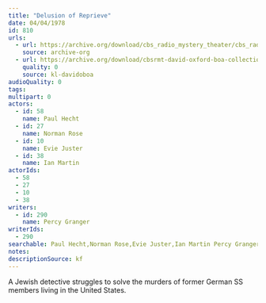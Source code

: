 ```yaml
---
title: "Delusion of Reprieve"
date: 04/04/1978
id: 810
urls: 
  - url: https://archive.org/download/cbs_radio_mystery_theater/cbs_radio_mystery_theater-0801-0850.zip/cbs_radio_mystery_theater-0801-0850%2Fcbsrmt_0810_delusion_of_reprieve.mp3
    source: archive-org
  - url: https://archive.org/download/cbsrmt-david-oxford-boa-collection/CBSRMT-780404-0810-Delusion-of-Reprieve-(32-22)-[2007]-{BoA}.mp3
    quality: 0
    source: kl-davidoboa
audioQuality: 0
tags: 
multipart: 0
actors:  
  - id: 58
    name: Paul Hecht  
  - id: 27
    name: Norman Rose  
  - id: 10
    name: Evie Juster  
  - id: 38
    name: Ian Martin
actorIds:  
  - 58  
  - 27  
  - 10  
  - 38
writers:  
  - id: 290
    name: Percy Granger
writerIds:  
  - 290
searchable: Paul Hecht,Norman Rose,Evie Juster,Ian Martin Percy Granger
notes: 
descriptionSource: kf
---
```

A Jewish detective struggles to solve the murders of former German SS members living in the United States.